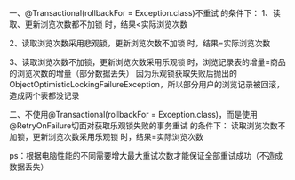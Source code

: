 一、@Transactional(rollbackFor = Exception.class)不重试 的条件下：
1、读取、更新浏览次数都不加锁 时，结果<实际浏览次数

2、读取浏览次数采用悲观锁，更新浏览次数不加锁 时，结果=实际浏览次数

3、读取浏览次数不加锁，更新浏览次数采用乐观锁 时，浏览记录表的增量=商品的浏览次数的增量（部分数据丢失）
   因为乐观锁获取失败后抛出的ObjectOptimisticLockingFailureException，所以部分用户的浏览记录被回滚，造成两个表都没记录
   
二、不使用@Transactional(rollbackFor = Exception.class)，而是使用@RetryOnFailure切面对获取乐观锁失败的事务重试 的条件下：
读取浏览次数不加锁，更新浏览次数采用乐观锁 时，结果=实际浏览次数

ps：根据电脑性能的不同需要增大最大重试次数才能保证全部重试成功（不造成数据丢失）